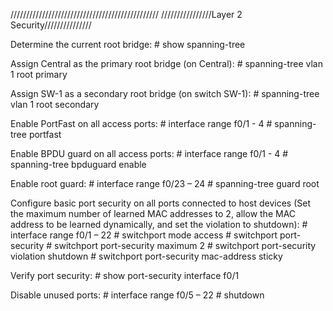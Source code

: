  ///////////////////////////////////////////////
////////////////Layer 2 Security///////////////


Determine the current root bridge:
	# show spanning-tree

Assign Central as the primary root bridge (on Central):
	# spanning-tree vlan 1 root primary

Assign SW-1 as a secondary root bridge (on switch SW-1):
	# spanning-tree vlan 1 root secondary

Enable PortFast on all access ports:
	# interface range f0/1 - 4
	# spanning-tree portfast

Enable BPDU guard on all access ports:
	# interface range f0/1 - 4
	# spanning-tree bpduguard enable

Enable root guard:
	# interface range f0/23 – 24
	# spanning-tree guard root

Configure basic port security on all ports connected to host devices (Set the maximum number of learned MAC addresses to 2, allow the MAC address to be learned dynamically, and set the violation to shutdown):
	# interface range f0/1 – 22
	# switchport mode access
	# switchport port-security
	# switchport port-security maximum 2
	# switchport port-security violation shutdown
	# switchport port-security mac-address sticky

Verify port security:
	# show port-security interface f0/1

Disable unused ports:
	# interface range f0/5 – 22
	# shutdown
